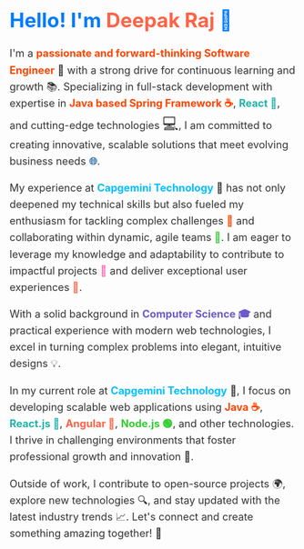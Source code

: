 <h1 style="color: #007bff; font-size: 2.5em; font-weight: bold;">Hello! I'm <span style="color: #ff6347;">Deepak Raj</span> 👋</h1>

<p style="font-size: 1.3em; line-height: 1.6; color: #333;">
  I'm a <strong style="color: #ff4500;">passionate and forward-thinking Software Engineer</strong> 🌟 with a strong drive for continuous learning and growth 📚. Specializing in full-stack development with expertise in 
  <span style="color: #ff4500; font-weight: bold;">Java based Spring Framework ☕</span>, 
  <span style="color: #20b2aa; font-weight: bold;">React 🔄</span>, and cutting-edge technologies <span style="font-size: 1.5em;">💻</span>, I am committed to creating innovative, scalable solutions that meet evolving business needs <span style="color: #4682b4; font-weight: bold;">🌐</span>.
</p>

<p style="font-size: 1.3em; line-height: 1.6; color: #333;">
  My experience at <strong style="color: #00bfff;">Capgemini Technology</strong> 🏢 has not only deepened my technical skills but also fueled my enthusiasm for tackling complex challenges <span style="color: #ff4500;">🧩</span> and collaborating within dynamic, agile teams <span style="color: #32cd32;">🤖</span>. I am eager to leverage my knowledge and adaptability to contribute to impactful projects <span style="color: #ff69b4;">🚀</span> and deliver exceptional user experiences <span style="color: #ff6347;">🌟</span>.
</p>

<p style="font-size: 1.3em; line-height: 1.6; color: #333;">
  With a solid background in <strong style="color: #6a5acd;">Computer Science 🎓</strong> and practical experience with modern web technologies, I excel in turning complex problems into elegant, intuitive designs 💡.
</p>

<p style="font-size: 1.3em; line-height: 1.6; color: #333;">
  In my current role at <strong style="color: #00bfff;">Capgemini Technology</strong> 🏢, I focus on developing scalable web applications using 
  <span style="color: #ff4500; font-weight: bold;">Java ☕</span>, 
  <span style="color: #20b2aa; font-weight: bold;">React.js 🔄</span>, 
  <span style="color: #ff6347; font-weight: bold;">Angular 🔄</span>, 
  <span style="color: #32cd32; font-weight: bold;">Node.js 🟢</span>, and other technologies. I thrive in challenging environments that foster professional growth and innovation 🚀.
</p>

<p style="font-size: 1.3em; line-height: 1.6; color: #333;">
  Outside of work, I contribute to open-source projects 🌍, explore new technologies 🔍, and stay updated with the latest industry trends 📈. Let's connect and create something amazing together! 🤝
</p>
